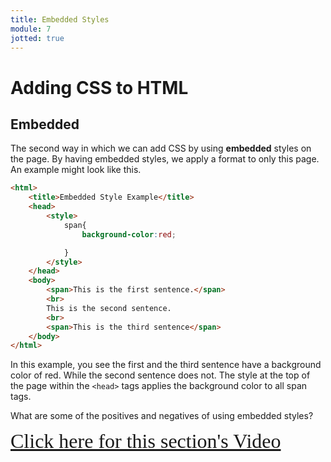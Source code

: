 ```yaml
---
title: Embedded Styles
module: 7
jotted: true
---
```


# Adding CSS to HTML

## Embedded

The second way in which we can add CSS by using **embedded** styles on the page.  By having embedded styles, we apply a format to only this page.  An example might look like this.

```html
<html>
    <title>Embedded Style Example</title>
    <head>
        <style>
            span{
                background-color:red;

            }
        </style>
    </head>
    <body>
        <span>This is the first sentence.</span>
        <br>
        This is the second sentence.
        <br>
        <span>This is the third sentence</span>
    </body>
</html>
```
In this example, you see the first and the third sentence have a background color of red. While the second sentence does not.  The style at the top of the page within the `<head>` tags applies the background color to all span tags.

What are some of the positives and negatives of using embedded styles?

<a href="https://umontana.zoom.us/recording/share/Udr8dWDE0uYdEhHTtbKKYOuIm0k2iHhsfB7hwa1N7BmwIumekTziMw" target="_new" style="font-family:Ariel; font-size:32px;">Click here for this section's Video</a>
<!-- video -->
